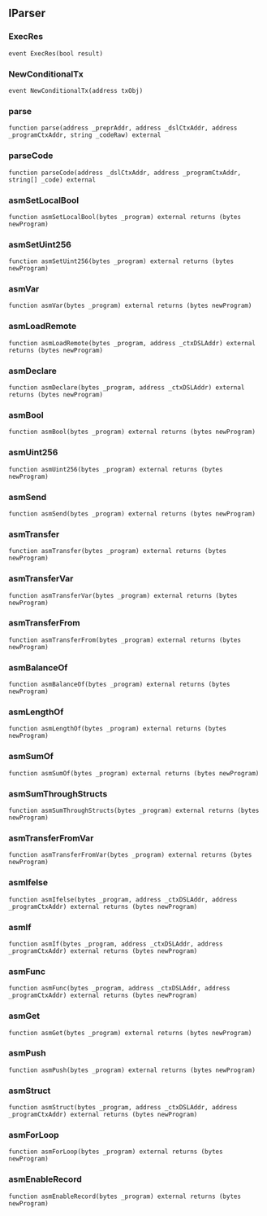 ## IParser

### ExecRes

```solidity
event ExecRes(bool result)
```

### NewConditionalTx

```solidity
event NewConditionalTx(address txObj)
```

### parse

```solidity
function parse(address _preprAddr, address _dslCtxAddr, address _programCtxAddr, string _codeRaw) external
```

### parseCode

```solidity
function parseCode(address _dslCtxAddr, address _programCtxAddr, string[] _code) external
```

### asmSetLocalBool

```solidity
function asmSetLocalBool(bytes _program) external returns (bytes newProgram)
```

### asmSetUint256

```solidity
function asmSetUint256(bytes _program) external returns (bytes newProgram)
```

### asmVar

```solidity
function asmVar(bytes _program) external returns (bytes newProgram)
```

### asmLoadRemote

```solidity
function asmLoadRemote(bytes _program, address _ctxDSLAddr) external returns (bytes newProgram)
```

### asmDeclare

```solidity
function asmDeclare(bytes _program, address _ctxDSLAddr) external returns (bytes newProgram)
```

### asmBool

```solidity
function asmBool(bytes _program) external returns (bytes newProgram)
```

### asmUint256

```solidity
function asmUint256(bytes _program) external returns (bytes newProgram)
```

### asmSend

```solidity
function asmSend(bytes _program) external returns (bytes newProgram)
```

### asmTransfer

```solidity
function asmTransfer(bytes _program) external returns (bytes newProgram)
```

### asmTransferVar

```solidity
function asmTransferVar(bytes _program) external returns (bytes newProgram)
```

### asmTransferFrom

```solidity
function asmTransferFrom(bytes _program) external returns (bytes newProgram)
```

### asmBalanceOf

```solidity
function asmBalanceOf(bytes _program) external returns (bytes newProgram)
```

### asmLengthOf

```solidity
function asmLengthOf(bytes _program) external returns (bytes newProgram)
```

### asmSumOf

```solidity
function asmSumOf(bytes _program) external returns (bytes newProgram)
```

### asmSumThroughStructs

```solidity
function asmSumThroughStructs(bytes _program) external returns (bytes newProgram)
```

### asmTransferFromVar

```solidity
function asmTransferFromVar(bytes _program) external returns (bytes newProgram)
```

### asmIfelse

```solidity
function asmIfelse(bytes _program, address _ctxDSLAddr, address _programCtxAddr) external returns (bytes newProgram)
```

### asmIf

```solidity
function asmIf(bytes _program, address _ctxDSLAddr, address _programCtxAddr) external returns (bytes newProgram)
```

### asmFunc

```solidity
function asmFunc(bytes _program, address _ctxDSLAddr, address _programCtxAddr) external returns (bytes newProgram)
```

### asmGet

```solidity
function asmGet(bytes _program) external returns (bytes newProgram)
```

### asmPush

```solidity
function asmPush(bytes _program) external returns (bytes newProgram)
```

### asmStruct

```solidity
function asmStruct(bytes _program, address _ctxDSLAddr, address _programCtxAddr) external returns (bytes newProgram)
```

### asmForLoop

```solidity
function asmForLoop(bytes _program) external returns (bytes newProgram)
```

### asmEnableRecord

```solidity
function asmEnableRecord(bytes _program) external returns (bytes newProgram)
```

